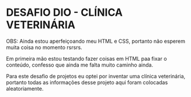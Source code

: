 # DESAFIO DIO - CLÍNICA VETERINÁRIA 

OBS: Ainda estou aperfeiçoando meu HTML e CSS, portanto não esperem muita coisa no momento rsrsrs.

Em primeira mão estou testando fazer coisas em HTML paa fixar o conteúdo, confesso que ainda me falta muito caminho ainda.

Para este desafio de projetos eu optei por inventar uma clínica veterinária, portanto todas as informações desse projeto aqui foram colocadas aleatoriamente.